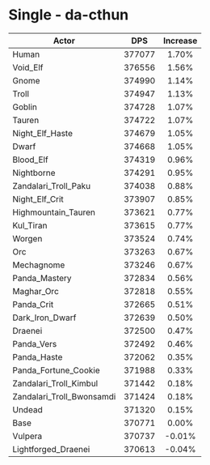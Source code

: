 # Single - da-cthun
| Actor | DPS | Increase |
|---|:---:|:---:|
|Human|377077|1.70%|
|Void_Elf|376556|1.56%|
|Gnome|374990|1.14%|
|Troll|374947|1.13%|
|Goblin|374728|1.07%|
|Tauren|374722|1.07%|
|Night_Elf_Haste|374679|1.05%|
|Dwarf|374668|1.05%|
|Blood_Elf|374319|0.96%|
|Nightborne|374291|0.95%|
|Zandalari_Troll_Paku|374038|0.88%|
|Night_Elf_Crit|373907|0.85%|
|Highmountain_Tauren|373621|0.77%|
|Kul_Tiran|373615|0.77%|
|Worgen|373524|0.74%|
|Orc|373263|0.67%|
|Mechagnome|373246|0.67%|
|Panda_Mastery|372834|0.56%|
|Maghar_Orc|372818|0.55%|
|Panda_Crit|372665|0.51%|
|Dark_Iron_Dwarf|372639|0.50%|
|Draenei|372500|0.47%|
|Panda_Vers|372492|0.46%|
|Panda_Haste|372062|0.35%|
|Panda_Fortune_Cookie|371988|0.33%|
|Zandalari_Troll_Kimbul|371442|0.18%|
|Zandalari_Troll_Bwonsamdi|371424|0.18%|
|Undead|371320|0.15%|
|Base|370771|0.00%|
|Vulpera|370737|-0.01%|
|Lightforged_Draenei|370613|-0.04%|
